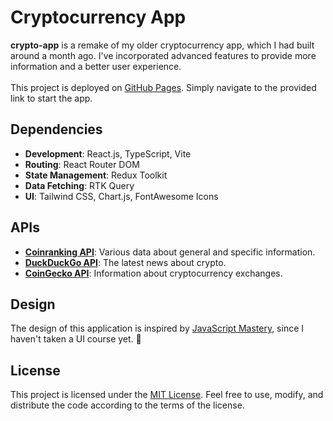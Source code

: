 # Cryptocurrency App

**crypto-app** is a remake of my older cryptocurrency app, which I had built around a month ago.
I've incorporated advanced features to provide more information and a better user experience.
<br><br>
This project is deployed on [GitHub Pages](https://vempr.github.io/crypto-app/).
Simply navigate to the provided link to start the app.

## Dependencies

- **Development**: React.js, TypeScript, Vite
- **Routing**: React Router DOM
- **State Management**: Redux Toolkit
-  **Data Fetching**: RTK Query
- **UI**: Tailwind CSS, Chart.js, FontAwesome Icons

## APIs

- [**Coinranking API**](https://rapidapi.com/Coinranking/api/coinranking1): Various data about general and specific information.
- [**DuckDuckGo API**](https://rapidapi.com/epctex-epctex-default/api/duckduckgo10/): The latest news about crypto.
- [**CoinGecko API**](https://www.coingecko.com/en/api): Information about cryptocurrency exchanges.

## Design

The design of this application is inspired by [JavaScript Mastery](https://www.youtube.com/@javascriptmastery), since I haven't taken a UI course yet. 🍗

## License

This project is licensed under the [MIT License](https://opensource.org/license/mit). Feel free to use, modify, and distribute the code according to the terms of the license.
